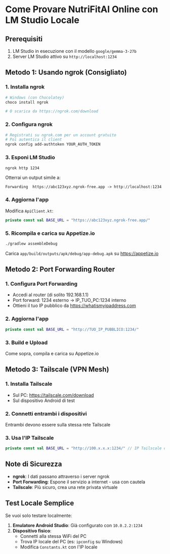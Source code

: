 # Come Provare NutriFitAI Online con LM Studio Locale

## Prerequisiti
1. LM Studio in esecuzione con il modello `google/gemma-3-27b`
2. Server LM Studio attivo su `http://localhost:1234`

## Metodo 1: Usando ngrok (Consigliato)

### 1. Installa ngrok
```bash
# Windows (con Chocolatey)
choco install ngrok

# O scarica da https://ngrok.com/download
```

### 2. Configura ngrok
```bash
# Registrati su ngrok.com per un account gratuito
# Poi autentica il client
ngrok config add-authtoken YOUR_AUTH_TOKEN
```

### 3. Esponi LM Studio
```bash
ngrok http 1234
```

Otterrai un output simile a:
```
Forwarding  https://abc123xyz.ngrok-free.app -> http://localhost:1234
```

### 4. Aggiorna l'app
Modifica `ApiClient.kt`:
```kotlin
private const val BASE_URL = "https://abc123xyz.ngrok-free.app/"
```

### 5. Ricompila e carica su Appetize.io
```bash
./gradlew assembleDebug
```
Carica `app/build/outputs/apk/debug/app-debug.apk` su https://appetize.io

## Metodo 2: Port Forwarding Router

### 1. Configura Port Forwarding
- Accedi al router (di solito 192.168.1.1)
- Port forward: 1234 esterno → IP_TUO_PC:1234 interno
- Ottieni il tuo IP pubblico da https://whatismyipaddress.com

### 2. Aggiorna l'app
```kotlin
private const val BASE_URL = "http://TUO_IP_PUBBLICO:1234/"
```

### 3. Build e Upload
Come sopra, compila e carica su Appetize.io

## Metodo 3: Tailscale (VPN Mesh)

### 1. Installa Tailscale
- Sul PC: https://tailscale.com/download
- Sul dispositivo Android di test

### 2. Connetti entrambi i dispositivi
Entrambi devono essere sulla stessa rete Tailscale

### 3. Usa l'IP Tailscale
```kotlin
private const val BASE_URL = "http://100.x.x.x:1234/" // IP Tailscale del PC
```

## Note di Sicurezza
- **ngrok**: I dati passano attraverso i server ngrok
- **Port Forwarding**: Espone il servizio a internet - usa con cautela
- **Tailscale**: Più sicuro, crea una rete privata virtuale

## Test Locale Semplice
Se vuoi solo testare localmente:
1. **Emulatore Android Studio**: Già configurato con `10.0.2.2:1234`
2. **Dispositivo fisico**: 
   - Connetti alla stessa WiFi del PC
   - Trova IP locale del PC (es: `ipconfig` su Windows)
   - Modifica `Constants.kt` con l'IP locale